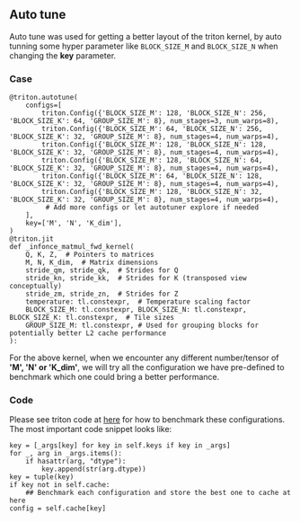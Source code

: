 ## Auto tune
Auto tune was used for getting a better layout of the triton kernel, by auto tunning some hyper parameter like `BLOCK_SIZE_M` and `BLOCK_SIZE_N` when changing the **key** parameter.

### Case
```
@triton.autotune(
    configs=[
        triton.Config({'BLOCK_SIZE_M': 128, 'BLOCK_SIZE_N': 256, 'BLOCK_SIZE_K': 64, 'GROUP_SIZE_M': 8}, num_stages=3, num_warps=8),
        triton.Config({'BLOCK_SIZE_M': 64, 'BLOCK_SIZE_N': 256, 'BLOCK_SIZE_K': 32, 'GROUP_SIZE_M': 8}, num_stages=4, num_warps=4),
        triton.Config({'BLOCK_SIZE_M': 128, 'BLOCK_SIZE_N': 128, 'BLOCK_SIZE_K': 32, 'GROUP_SIZE_M': 8}, num_stages=4, num_warps=4),
        triton.Config({'BLOCK_SIZE_M': 128, 'BLOCK_SIZE_N': 64, 'BLOCK_SIZE_K': 32, 'GROUP_SIZE_M': 8}, num_stages=4, num_warps=4),
        triton.Config({'BLOCK_SIZE_M': 64, 'BLOCK_SIZE_N': 128, 'BLOCK_SIZE_K': 32, 'GROUP_SIZE_M': 8}, num_stages=4, num_warps=4),
        triton.Config({'BLOCK_SIZE_M': 128, 'BLOCK_SIZE_N': 32, 'BLOCK_SIZE_K': 32, 'GROUP_SIZE_M': 8}, num_stages=4, num_warps=4),
         # Add more configs or let autotuner explore if needed
    ],
    key=['M', 'N', 'K_dim'],
)
@triton.jit
def _infonce_matmul_fwd_kernel(
    Q, K, Z,  # Pointers to matrices
    M, N, K_dim,  # Matrix dimensions
    stride_qm, stride_qk,  # Strides for Q
    stride_kn, stride_kk,  # Strides for K (transposed view conceptually)
    stride_zm, stride_zn,  # Strides for Z
    temperature: tl.constexpr,  # Temperature scaling factor
    BLOCK_SIZE_M: tl.constexpr, BLOCK_SIZE_N: tl.constexpr, BLOCK_SIZE_K: tl.constexpr,  # Tile sizes
    GROUP_SIZE_M: tl.constexpr, # Used for grouping blocks for potentially better L2 cache performance
):
```

For the above kernel, when we encounter any different number/tensor of **'M', 'N' or 'K_dim'**, we will try all the configuration we have pre-defined to benchmark which one could bring a better performance.

### Code
Please see triton code at [here](https://github.com/triton-lang/triton/blob/cda4229558c5dca7f7c4734bedd3e596ebcae0b8/python/triton/runtime/autotuner.py#L211-L257) for how to benchmark these configurations.
The most important code snippet looks like:
```
key = [_args[key] for key in self.keys if key in _args]
for _, arg in _args.items():
    if hasattr(arg, "dtype"):
        key.append(str(arg.dtype))
key = tuple(key)
if key not in self.cache:
    ## Benchmark each configuration and store the best one to cache at here
config = self.cache[key]
```